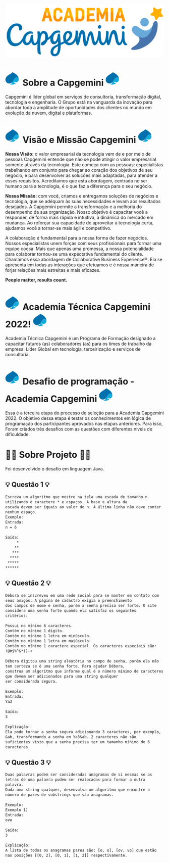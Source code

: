 ![image](https://github.com/fernandoguim/Academia-T-cnica-Capgemini-2022/blob/main/academia.PNG)
 
 # ![image](https://github.com/fernandoguim/Academia-T-cnica-Capgemini-2022/blob/main/Capgemini.png) Sobre a Capgemini ![image](https://github.com/fernandoguim/Academia-T-cnica-Capgemini-2022/blob/main/Capgemini.png)

Capgemini é líder global em serviços de consultoria, transformação digital, tecnologia e engenharia.
O Grupo está na vanguarda da inovação para abordar toda a amplitude de oportunidades dos clientes no 
mundo em evolução da nuvem, digital e plataformas.

 # ![image](https://github.com/fernandoguim/Academia-T-cnica-Capgemini-2022/blob/main/Capgemini.png) Visão e Missão Capgemini ![image](https://github.com/fernandoguim/Academia-T-cnica-Capgemini-2022/blob/main/Capgemini.png)
 
**Nossa Visão:** o valor empresarial da tecnologia vem de e por meio de pessoas Capgemini entende que não se pode atingir
o valor empresarial somente através da tecnologia. Este começa com as pessoas: especialistas trabalhando em conjunto para
chegar ao coração dos objetivos de seu negócio, e para desenvolver as soluções mais adaptadas, para atender a esses requisitos.
Acreditamos que esta abordagem, centrada no ser humano para a tecnologia, é o que faz a diferença para o seu negócio.

**Nossa Missão:** com você, criamos e entregamos soluções de negócios e tecnologia, que se adéquam às suas necessidades e levam
aos resultados desejados.
A Capgemini permite a transformação e a melhoria do desempenho da sua organização. Nosso objetivo é capacitar você a responder,
de forma mais rápida e intuitiva, à dinâmica do mercado em mudança. Ao reforçar sua capacidade de aproveitar a tecnologia certa,
ajudamos você a tornar-se mais ágil e competitivo.

A colaboração é fundamental para a nossa forma de fazer negócios. Nossos especialistas unem forças com seus profissionais para
formar uma equipe coesa. Mais que apenas uma promessa, a nossa potencialidade para colaborar tornou-se uma expectativa fundamental
do cliente.
Chamamos essa abordagem de Collaborative Business Experience®. Ela se apresenta em todas as interações que efetuamos e é nossa
maneira de forjar relações mais estreitas e mais eficazes.

**People matter, results count.**
 
# ![image](https://github.com/fernandoguim/Academia-T-cnica-Capgemini-2022/blob/main/Capgemini.png) Academia Técnica Capgemini 2022! ![image](https://github.com/fernandoguim/Academia-T-cnica-Capgemini-2022/blob/main/Capgemini.png)

Academia Técnica Capgemini é um Programa de Formação designado a capacitar futuros (as) colaboradores (as) para os times
de trabalho da empresa.
Líder Global em tecnologia, terceirização e serviços de consultoria.


# ![image](https://github.com/fernandoguim/Academia-T-cnica-Capgemini-2022/blob/main/Capgemini.png) Desafio de programação - Academia Capgemini ![image](https://github.com/fernandoguim/Academia-T-cnica-Capgemini-2022/blob/main/Capgemini.png)

Essa é a terceira etapa do processo de seleção para a Academia Capgemini 2022.
O objetivo dessa etapa é testar os conhecimentos em lógica de programação dos participantes aprovados nas etapas anteriores. 
Para isso, Foram criados três desafios com as questões com diferentes níveis de dificuldade. 

# 👨‍💻 Sobre Projeto 👨‍💻

Foi desenvolvido o desafio em linguagem Java.

## 💡 Questão 1 💡

```
Escreva um algoritmo que mostre na tela uma escada de tamanho n utilizando o caractere * e espaços. A base e altura da 
escada devem ser iguais ao valor de n. A última linha não deve conter nenhum espaço.
Exemplo:
Entrada:
n = 6

Saída:
     *
    **
   ***
  ****
 *****
******
```

## 💡 Questão 2 💡

```
Débora se inscreveu em uma rede social para se manter em contato com seus amigos. A página de cadastro exigia o preenchimento 
dos campos de nome e senha, porém a senha precisa ser forte. O site considera uma senha forte quando ela satisfaz os seguintes 
critérios:

Possui no mínimo 6 caracteres.
Contém no mínimo 1 digito.
Contém no mínimo 1 letra em minúsculo.
Contém no mínimo 1 letra em maiúsculo.
Contém no mínimo 1 caractere especial. Os caracteres especiais são: !@#$%^&*()-+

Débora digitou uma string aleatória no campo de senha, porém ela não tem certeza se é uma senha forte. Para ajudar Débora, 
construa um algoritmo que informe qual é o número mínimo de caracteres que devem ser adicionados para uma string qualquer 
ser considerada segura.

Exemplo:
Entrada:
Ya3

Saída:
3

Explicação:
Ela pode tornar a senha segura adicionando 3 caracteres, por exemplo, &ab, transformando a senha em Ya3&ab. 2 caracteres não são
suficientes visto que a senha precisa ter um tamanho mínimo de 6 caracteres.
```

## 💡 Questão 3 💡

```
Duas palavras podem ser consideradas anagramas de si mesmas se as letras de uma palavra podem ser realocadas para formar a outra palavra.
Dada uma string qualquer, desenvolva um algoritmo que encontre o número de pares de substrings que são anagramas.

Exemplo:
Exemplo 1)
Entrada:
ovo

Saída:
3

Explicação:
A lista de todos os anagramas pares são: [o, o], [ov, vo] que estão nas posições [[0, 2], [0, 1], [1, 2]] respectivamente. 
```

